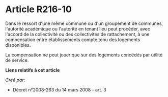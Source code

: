 # Article R216-10

Dans le ressort d'une même commune ou d'un groupement de communes, l'autorité académique ou l'autorité en tenant lieu peut
procéder, avec l'accord de la collectivité ou des collectivités de rattachement, à une compensation entre établissements
compte tenu des logements disponibles. 

La compensation ne peut jouer que sur des logements concédés par utilité de service.

**Liens relatifs à cet article**

_Créé par_:

  - Décret n°2008-263 du 14 mars 2008 - art. 3
